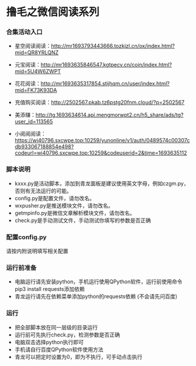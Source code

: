 # 撸毛之微信阅读系列

### 合集活动入口

- 星空阅读阅读：http://mr1693793443666.tozkjzl.cn/ox/index.html?mid=QR8YRLQNZ


- 元宝阅读：http://mr1693635846547.kgtpecv.cn/coin/index.html?mid=5U4W6ZWPT


- 花花阅读：http://mr1693635317854.stijhqm.cn/user/index.html?mid=FK73K93DA


- 充值购买阅读：http://2502567.pkab.tz6pstg20fnm.cloud/?p=2502567


- 美添赚：http://tg.1693634614.api.mengmorwpt2.cn/h5_share/ads/tg?user_id=113565


- 小阅阅阅读：https://wi40796.sxcwpe.top:10259/yunonline/v1/auth/0489574c00307cdb933067188854e498?codeurl=wi40796.sxcwpe.top:10259&codeuserid=2&time=1693635112

### 脚本说明

- kxxx.py是活动脚本，添加到青龙面板是建议使用英文字母，例如czgm.py，否则有无法运行的可能。
- config.py是配置文件，请勿改名。
- wxpusher.py是推送模块文件，请勿改名。
- getmpinfo.py是微信文章解析模块文件，请勿改名。
- check.py是手动测试文件，手动测试你填写的参数是否正确

### 配置config.py

   请按内附说明填写相关配置

### 运行前准备

- 电脑运行请先安装python，手机运行使用QPython软件，运行前使用命令pip3 install requests添加依赖
- 青龙运行请先在依赖菜单添加python的requests依赖
  (不会请先问百度)

### 运行

- 把全部脚本放在同一层级的目录运行
- 运行前可先执行check.py，检测参数是否正确
- 电脑双击选择python执行即可
- 手机请自行百度QPython软件使用方法
- 青龙可以把定时设置为0，即为不执行，可手动点击执行
